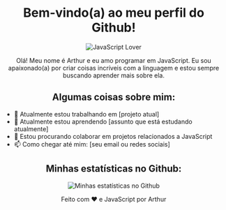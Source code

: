 <!-- Início do README.md -->
<h1 align="center">Bem-vindo(a) ao meu perfil do Github!</h1>
<p align="center">
  <img src="https://img.shields.io/badge/JavaScript-love-yellow?style=flat-square&logo=javascript" alt="JavaScript Lover">
</p>

<p align="center">
  Olá! Meu nome é Arthur e eu amo programar em JavaScript. Eu sou apaixonado(a) por criar coisas incríveis com a linguagem e estou sempre buscando aprender mais sobre ela.
</p>

<h2 align="center">Algumas coisas sobre mim:</h2>

- 🔭 Atualmente estou trabalhando em [projeto atual]
- 🌱 Atualmente estou aprendendo [assunto que está estudando atualmente]
- 👯 Estou procurando colaborar em projetos relacionados a JavaScript
- 📫 Como chegar até mim: [seu email ou redes sociais]

<h2 align="center">Minhas estatísticas no Github:</h2>

<p align="center">
  <img src="https://github-readme-stats.vercel.app/api?username=LawliL&show_icons=true&theme=radical" alt="Minhas estatísticas no Github">
</p>

<p align="center">Feito com ❤️ e JavaScript por Arthur</p>

<!-- Fim do README.md -->
